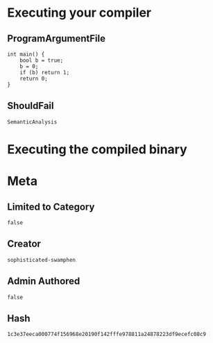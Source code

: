 # Executing your compiler

## ProgramArgumentFile

```
int main() {
    bool b = true;
    b = 0;
    if (b) return 1;
    return 0;
}
```

## ShouldFail

```
SemanticAnalysis
```

# Executing the compiled binary

# Meta

## Limited to Category

```
false
```

## Creator

```
sophisticated-swamphen
```

## Admin Authored

```
false
```

## Hash

```
1c3e37eeca000774f156968e20190f142fffe978811a24878223df9ecefc08c9
```
